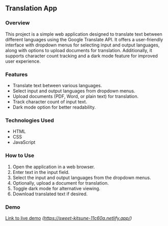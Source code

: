 ## Translation App

### Overview

This project is a simple web application designed to translate text between different languages using the Google Translate API. It offers a user-friendly interface with dropdown menus for selecting input and output languages, along with options to upload documents for translation. Additionally, it supports character count tracking and a dark mode feature for improved user experience.

### Features

- Translate text between various languages.
- Select input and output languages from dropdown menus.
- Upload documents (PDF, Word, or plain text) for translation.
- Track character count of input text.
- Dark mode option for better readability.

### Technologies Used

- HTML
- CSS
- JavaScript

### How to Use

1. Open the application in a web browser.
2. Enter text in the input field.
3. Select the input and output languages from the dropdown menus.
4. Optionally, upload a document for translation.
5. Toggle dark mode for alternative viewing.
6. Download translated text if desired.

### Demo

[Link to live demo](#) _(https://sweet-kitsune-11c60a.netlify.app/)_
